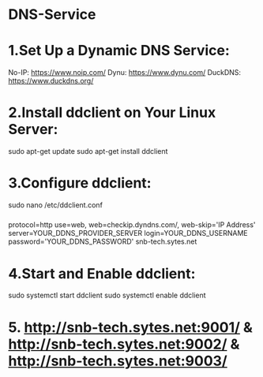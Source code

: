 # DNS-Service
# 1.Set Up a Dynamic DNS Service:
No-IP: https://www.noip.com/
Dynu: https://www.dynu.com/
DuckDNS: https://www.duckdns.org/

# 2.Install ddclient on Your Linux Server:
sudo apt-get update
sudo apt-get install ddclient

# 3.Configure ddclient:
sudo nano /etc/ddclient.conf
#####
protocol=http
use=web, web=checkip.dyndns.com/, web-skip='IP Address'
server=YOUR_DDNS_PROVIDER_SERVER
login=YOUR_DDNS_USERNAME
password='YOUR_DDNS_PASSWORD'
snb-tech.sytes.net

#####

# 4.Start and Enable ddclient:
sudo systemctl start ddclient
sudo systemctl enable ddclient

# 5. http://snb-tech.sytes.net:9001/  & http://snb-tech.sytes.net:9002/ & http://snb-tech.sytes.net:9003/
